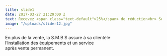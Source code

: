 ```yaml
---
title: slide1
date: 2017-03-27 21:29:00 Z
text: Recevez <span class="text-default">25%</span> de réduction<br> Soldes estivales
image: "/uploads/slider12.jpg"
---
```


En plus de la vente, la S.M.B.S assure à sa clientèle <br/> l’installation des équipements et un service<br/> après vente permanent.